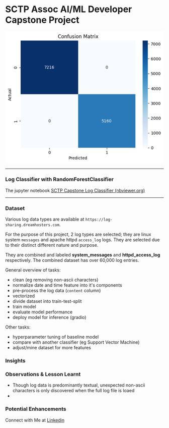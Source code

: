 # SCTP Assoc AI/ML Developer Capstone Project

![Classifier Confusion Matrix](assets/confusion_matrix.png)

---
### Log Classifier with RandomForestClassifier
The jupyter notebook [SCTP Capstone Log Classifier (nbviewer.org)](https://nbviewer.org/github/fc510/sctp-caps-log-classifier/blob/main/sctp_ml_log_data_RandomForestClassifier.ipynb)

***
### Dataset
Various log data types are available at `https://log-sharing.dreamhosters.com`.

For the purpose of this project, 2 log types are selected; they are linux system `messages` and apache httpd `access_log` logs. They are selected due to their distinct different nature and purpose. 

They are combined and labeled **system_messages** and **httpd_access_log** respectively. The combined dataset has over 60,000 log entries.

General overview of tasks:
- clean (eg removing non-ascii characters)
- normalize date and time feature into it's components
- pre-process the log data (`content` column)
- vectorized
- divide dataset into train-test-split
- train model
- evaluate model performance
- deploy model for inference (gradio)

Other tasks:
- hyperparameter tuning of baseline model
- compare with another classifier (eg Support Vector Machine)
- adjust/mine dataset for more features

### Insights
### Observations & Lesson Learnt
- Though log data is predominantly textual, unexpected non-ascii characters is only discovered when the full log file is loaed
- 


### Potential Enhancements

Connect with Me at [Linkedin](https://sg.linkedin.com) 

